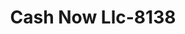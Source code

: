 ---
f_zip-code: 24605
f_state-code: VA
title: Cash Now Llc-8138
f_phone: 276-322-1600
f_city-only: Bluefield
f_address: 2054 Leatherwood Ln Bluefield
f_location-unique-id: '8138'
slug: cash-now-llc-8138
updated-on: '2024-05-30T13:46:58.046Z'
created-on: '2024-05-30T13:36:59.803Z'
published-on: '2024-05-30T13:54:32.469Z'
f_city-state: cms/city/bluefield-va.md
f_company: cms/company/cash-now-llc.md
f_state: cms/state/virginia.md
layout: '[payday-loan].html'
tags: payday-loan
---
